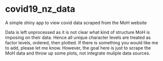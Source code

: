 # covid19_nz_data
A simple shiny app to view covid data scraped from the MoH website

Data is left unprocessed as it is not clear what kind of structure MoH is imposing on their data. Hence all unique character levels are treated as factor levels, ordered, then plotted. If there is something you would like me to add, please let me know. However, the goal here is just to scrape the MoH data and throw up some plots, not integrate muliple data sources.
